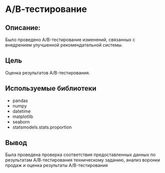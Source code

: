 # А/В-тестирование 
## Описание:
Было проведено А/В-тестирование изменений, связанных с внедрением улучшенной рекомендательной системы.
## Цель
Оценка результатов А/В-тестирования.
## Используемые библиотеки 
- pandas
- numpy
- datetime
- matplotlib
- seaborn
- statsmodels.stats.proportion
## Вывод
Была проведена проверка соответствия предоставленных данных по результатам А/В-тестирования техническому заданию,  анализ воронки продаж и оценка результаты A/B-тестирования
